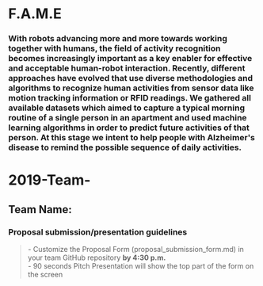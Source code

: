 # F.A.M.E
### With robots advancing more and more towards working together with humans, the field of activity recognition becomes increasingly important as a key enabler for effective and acceptable human-robot interaction. Recently, different approaches have evolved that use diverse methodologies and algorithms to recognize human activities from sensor data like motion tracking information or RFID readings. We gathered all available datasets which aimed to capture a typical morning routine of a single person in an apartment and used machine learning algorithms in order to predict future activities of that person. At this stage we intent to help people with Alzheimer's disease to remind the possible sequence of daily activities.


# 2019-Team-
## Team Name: 
### Proposal submission/presentation guidelines
> \- Customize the Proposal Form (proposal_submission_form.md) in your team GitHub repository **by 4:30 p.m.**  
> \- 90 seconds Pitch Presentation will show the top part of the form on the screen
